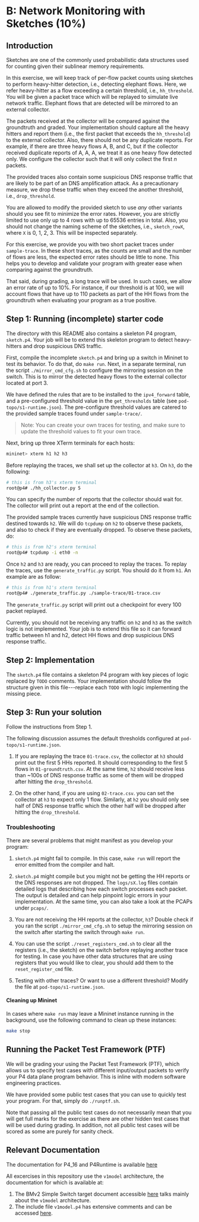 # B: Network Monitoring with Sketches (10%)

## Introduction

Sketches are one of the commonly used probabilistic data structures used for 
counting given their sublinear memory requirements.

In this exercise, we will keep track of per-flow packet counts using sketches to perform heavy-hitter detection, i.e., detecting elephant flows.
Here, we refer heavy-hitter as a flow exceeding a certain threshold, i.e., `hh_threshold`.
You will be given a packet trace which will be replayed to simulate live network traffic.
Elephant flows that are detected will be mirrored to an external collector.

The packets received at the collector will be compared against the groundtruth and graded.
Your implementation should capture all the heavy hitters and report them (i.e., the first packet that exceeds the `hh_threshold`) to the external collector.
Also, there should not be any duplicate reports.
For example, if there are three heavy flows A, B, and C, but if the collector received duplicate reports of A, A, A, we treat it as one heavy flow detected only.
We configure the collector such that it will only collect the first *n* packets.

The provided traces also contain some suspicious DNS response traffic that are likely to be part of an DNS amplification attack.
As a precautionary measure, we drop these traffic when they exceed the another threshold, i.e., `drop_threshold`.
<!-- Once the `drop_threshold` is hit, the corresponding traffic must be dropped by the switch for the potential victim. -->

You are allowed to modify the provided sketch to use *any* other variants should you see fit to minimize the error rates.
However, you are strictly limited to use only up to 4 rows with up to 65536 entries in total.
Also, you should not change the naming scheme of the sketches, i.e., `sketch_rowX`, where `X` is 0, 1, 2, 3.
This will be inspected separately.

For this exercise, we provide you with two short packet traces under `sample-trace`.
In these short traces, as the counts are small and the number of flows are less, the expected error rates should be little to none.
This helps you to develop and validate your program with greater ease when comparing against the groundtruth.

That said, during grading, a long trace will be used.
In such cases, we allow an error rate of up to 10%.
For instance, if our threshold is at 100, we will account flows that have up to 110 packets as part of the HH flows from the groundtruth when evaluating your program as a true positive.

## Step 1: Running (incomplete) starter code

The directory with this README also contains a skeleton P4 program, `sketch.p4`.
Your job will be to extend this skeleton program to detect heavy-hitters and drop suspicious DNS traffic.

First, compile the incomplete `sketch.p4` and bring up a switch in Mininet to test its behavior.
To do that, do `make run`.
Next, in a separate terminal, run the script `./mirror_cmd_cfg.sh` to configure the mirroring session on the switch.
This is to mirror the detected heavy flows to the external collector located at port 3.

We have defined the rules that are to be installed to the `ipv4_forward` table, and a pre-configured threshold value in  the `get_thresholds` table (see `pod-topo/s1-runtime.json`).
The pre-configure threshold values are catered to the provided sample traces found under `sample-trace/`.

> Note: You can create your own traces for testing, and make sure to update the threshold values to fit your own trace.

Next, bring up three XTerm terminals for each hosts:
```bash
mininet> xterm h1 h2 h3
```

Before replaying the traces, we shall set up the collector at `h3`.
On `h3`, do the following:
```bash
# this is from h3's xterm terminal
root@p4# ./hh_collector.py 5
```
You can specify the number of reports that the collector should wait for.
The collector will print out a report at the end of the collection.

The provided sample traces currently have suspicious DNS response traffic destined towards `h2`.
We will do `tcpdump` on `h2` to observe these packets, and also to check if they are eventually dropped.
To observe these packets, do:
```bash
# this is from h2's xterm terminal
root@p4# tcpdump -i eth0 -n
```

Once `h2` and `h3` are ready, you can proceed to replay the traces.
To replay the traces, use the `generate_traffic.py` script.
You should do it from `h1`. 
An example are as follow:
```bash
# this is from h1's xterm terminal
root@p4# ./generate_traffic.py ./sample-trace/01-trace.csv
```
The `generate_traffic.py` script will print out a checkpoint for every 100 packet replayed.

Currently, you should not be receiving any traffic on `h2` and `h3` as the switch logic is not implemented.
Your job is to extend this file so it can forward traffic between h1 and h2, detect HH flows and drop suspicious DNS response traffic.

## Step 2: Implementation

The `sketch.p4` file contains a skeleton P4 program with key pieces of logic replaced by `TODO` comments. Your implementation should follow the structure given in this file---replace each `TODO` with logic implementing the missing piece.

## Step 3: Run your solution

Follow the instructions from Step 1.

The following discussion assumes the default thresholds configured at `pod-topo/s1-runtime.json`.

1. If you are replaying the trace `01-trace.csv`, the collector at `h3` should print out the first 5 HHs reported.
It should corresponding to the first 5 flows in `01-groundtruth.csv`.
At the same time, `h2` should receive less than ~100s of DNS response traffic as some of them will be dropped after hitting the `drop_threshold`.

2. On the other hand, if you are using `02-trace.csv`. you can set the collector at `h3` to expect only 1 flow.
Similarly, at `h2` you should only see half of DNS response traffic which the other half will be dropped after hitting the `drop_threshold`. 

### Troubleshooting

There are several problems that might manifest as you develop your program:

1. `sketch.p4` might fail to compile. In this case, `make run` will report the error emitted from the compiler and halt.

2. `sketch.p4` might compile but you might not be getting the HH reports or the DNS responses are not dropped. The `logs/sX.log` files contain detailed logs that describing how each switch processes each packet. The output is detailed and can help pinpoint logic errors in your implementation. At the same time, you can also take a look at the PCAPs under `pcaps/`.

3. You are not receiving the HH reports at the collector, `h3`? Double check if you ran the script `./mirror_cmd_cfg.sh` to setup the mirroring session on the switch after starting the switch through `make run`.

4. You can use the script `./reset_registers_cmd.sh` to clear all the registers (i.e., the sketch) on the switch before replaying another trace for testing. In case you have other data structures that are using registers that you would like to clear, you should add them to the `reset_register_cmd` file.

5. Testing with other traces? Or want to use a different threshold? Modify the file at `pod-topo/s1-runtime.json`.

#### Cleaning up Mininet

In cases where `make run` may leave a Mininet instance running in the background,  use the following command to clean up
these instances:
```bash
make stop
```

## Running the Packet Test Framework (PTF)
We will be grading your using the Packet Test Framework (PTF), which allows us to specify test cases with different input/output packets to verify your P4 data plane program behavior.
This is inline with modern software engineering practices.

We have provided some public test cases that you can use to quickly test your program.
For that, simply do `./runptf.sh`.

Note that passing all the public test cases do not necessarily mean that you will get full marks for the exercise as there are other hidden test cases that will be used during grading.
In addition, not all public test cases will be scored as some are purely for sanity check.

## Relevant Documentation

The documentation for P4_16 and P4Runtime is available [here](https://p4.org/specs/)

All excercises in this repository use the `v1model` architecture, the documentation for which is available at:
1. The BMv2 Simple Switch target document accessible [here](https://github.com/p4lang/behavioral-model/blob/master/docs/simple_switch.md) talks mainly about the `v1model` architecture.
2. The include file `v1model.p4` has extensive comments and can be accessed [here](https://github.com/p4lang/p4c/blob/master/p4include/v1model.p4).
